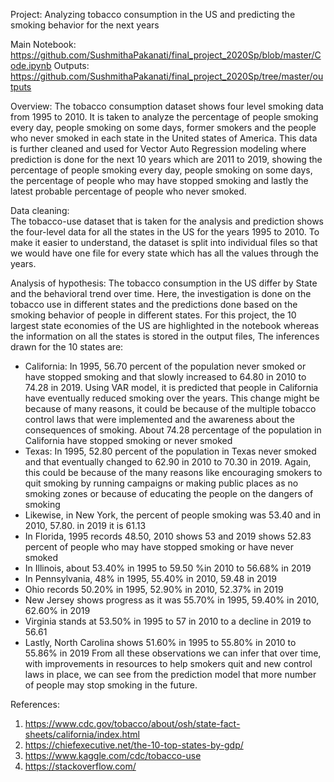 Project:  Analyzing tobacco consumption in the US and predicting the smoking behavior for the next years

Main  Notebook: https://github.com/SushmithaPakanati/final_project_2020Sp/blob/master/Code.ipynb
Outputs: https://github.com/SushmithaPakanati/final_project_2020Sp/tree/master/outputs

Overview: 
The tobacco consumption dataset shows four level smoking data from 1995 to 2010. It is taken to analyze the percentage of people smoking every day, people smoking on some days, former smokers and the people who never smoked in each state in the United states of America. This data is further cleaned and used for Vector Auto Regression modeling where prediction is done for the next 10 years which are 2011 to 2019, showing the percentage of people smoking every day, people smoking on some days, the percentage of people who may have stopped smoking and lastly the latest probable percentage of people who never smoked.

Data cleaning:  
The tobacco-use dataset that is taken for the analysis and prediction shows the four-level data for all the states in the US for the years 1995 to 2010. To make it easier to understand, the dataset is split into individual files so that we would have one file for every state which has all the values through the years.

Analysis of hypothesis:
The tobacco consumption in the US differ by State and the behavioral trend over time.
Here, the investigation is done on the tobacco use in different states and the predictions done based on the smoking behavior of people in different states. For this project, the 10 largest state economies of the US are highlighted in the notebook whereas the information on all the states is stored in the output files,
The inferences drawn for the 10 states are:
*  California: In 1995, 56.70 percent of the population never smoked or have stopped smoking and that slowly increased to 64.80 in 2010 to 74.28 in 2019. Using VAR model, it is predicted that people in California have eventually reduced smoking over the years. This change might be because of many reasons, it could be because of the multiple tobacco control laws that were implemented and the awareness about the consequences of smoking. About 74.28 percentage of the population in California have stopped smoking or never smoked
* Texas: In 1995, 52.80 percent of the population in Texas never smoked and that eventually changed to 62.90 in 2010 to 70.30 in 2019. Again, this could be because of the many reasons like encouraging smokers to quit smoking by running campaigns or making public places as no smoking zones or because of educating the people on the dangers of smoking
* Likewise, in New York, the percent of people smoking was 53.40 and in 2010, 57.80. in 2019 it is 61.13
* In Florida, 1995 records 48.50, 2010 shows 53 and 2019 shows 52.83 percent of people who may have stopped smoking or have never smoked
* In Illinois, about 53.40% in 1995 to 59.50 %in 2010 to 56.68% in 2019
* In Pennsylvania, 48% in 1995, 55.40% in 2010, 59.48 in 2019
* Ohio records 50.20% in 1995, 52.90% in 2010, 52.37% in 2019
* New Jersey shows progress as it was 55.70% in 1995, 59.40% in 2010, 62.60% in 2019
* Virginia stands at 53.50% in 1995 to 57 in 2010 to a decline in 2019 to 56.61
* Lastly, North Carolina shows 51.60% in 1995 to 55.80% in 2010 to 55.86% in 2019
From all these observations we can infer that over time, with improvements in resources to help smokers quit and new control laws in place, we can see from the prediction model that more number of people may stop smoking in the future.

References:
1. https://www.cdc.gov/tobacco/about/osh/state-fact-sheets/california/index.html
2. https://chiefexecutive.net/the-10-top-states-by-gdp/
3. https://www.kaggle.com/cdc/tobacco-use
4. https://stackoverflow.com/


